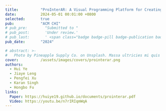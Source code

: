 ```yaml
---
title:          "ProInterAR: A Visual Programming Platform for Creating Immersive AR Interactions"
date:           2024-05-01 00:01:00 +0800
selected:       true
pub:            "ACM CHI"
# pub_pre:        "Submitted to "
# pub_post:       'Under review.'
# pub_last:       ' <span class="badge badge-pill badge-publication badge-success">Spotlight</span>'
pub_date:       "2024"

# abstract: >-
#   Photo by Pineapple Supply Co. on Unsplash. Massa ultricies mi quis hendrerit dolor magna. Arcu non odio euismod lacinia at quis risus sed. Et tortor at risus viverra. Enim neque volutpat ac tincidunt. Dictum varius duis at consectetur lorem donec.
cover:          /assets/images/covers/prointerar.png
authors:
  - Hui Ye
  - Jiaye Leng
  - Pengfei Xu
  - Karan Singh
  - Hongbo Fu
links:
  Paper: https://huiye19.github.io/documents/prointerar.pdf
  Video: https://youtu.be/n7rIRIqmWqA
---
```

